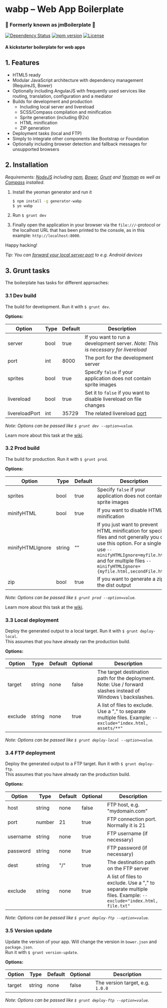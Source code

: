 # wabp – Web App Boilerplate

### :star2: Formerly known as jmBoilerplate :star2:

[![Dependency Status][dependency-status-image]][dependency-status]
[![npm version][npm-version-image]][npm-version]
[![License][license-image]][license]

#### A kickstarter boilerplate for web apps

## 1. Features

- HTML5 ready
- Modular JavaScript architecture with dependency management (RequireJS, Bower)
- Optionally including AngularJS with frequently used
  services like routing, translation, configuration and a mediator
- Builds for development and production
  - Including local server and livereload
  - SCSS/Compass compilation and minification
  - Sprite generation (including @2x)
  - HTML minification
  - ZIP generation
- Deployment tasks (local and FTP)
- Simply to integrate other components like Bootstrap or Foundation
- Optionally including browser detection and fallback messages
  for unsupported browsers

## 2. Installation

_Requirements: [NodeJS][nodejs] including [npm][npm], [Bower][bower],
[Grunt][grunt] and [Yeoman][yeoman] as well as [Compass][compass] installed._

1. Install the yeoman generator and run it

    ```bash
    $ npm install -g generator-wabp
    $ yo wabp
    ```

2. Run ``$ grunt dev``
3. Finally open the application in your browser via
  the `file:///`-protocol or the localhost URL that has been printed to the
  console, as in this example: `http://localhost:8000`.

Happy hacking!

_Tip: You can [forward your local server port][remote-debugging] to e.g. Android
devices_

## 3. Grunt tasks

The boilerplate has tasks for different approaches:

### 3.1 Dev build
The build for development. Run it with `$ grunt dev`.

**Options:**

| Option         | Type | Default | Description                                                                       |
|----------------|------|---------|-----------------------------------------------------------------------------------|
| server         | bool | true    | If you want to run a development server. _Note: This is necessary for livereload_ |
| port           | int  | 8000    | The port for the development server                                               |
| sprites        | bool | true    | Specify `false` if your application does not contain sprite images                |
| livereload     | bool | true    | Set it to `false` if you want to disable livereload on file changes               |
| livereloadPort | int  | 35729   | The related livereload [port](livereload-port)                                    |

_Note: Options can be passed like `$ grunt dev --option=value`._

Learn more about this task at the [wiki][wiki-dev-build].

### 3.2 Prod build

The build for production. Run it with `$ grunt prod`.

**Options:**

| Option           | Type   | Default | Description                                                                                                                                                                                                                                  |
|------------------|--------|---------|----------------------------------------------------------------------------------------------------------------------------------------------------------------------------------------------------------------------------------------------|
| sprites          | bool   | true    | Specify `false` if your application does not contain sprite images                                                                                                                                                                           |
| minifyHTML       | bool   | true    | If you want to disable HTML minification                                                                                                                                                                                                     |
| minifyHTMLIgnore | string | ""      | If you just want to prevent HTML minification for specific files and not generally you can use this option. For a single file use `--minifyHTMLIgnore=myfile.html` and for multiple files `--minifyHTMLIgnore={myfile.html,secondFile.html}` |
| zip              | bool   | true    | If you want to generate a zip of the dist output                                                                                                                                                                                             |

_Note: Options can be passed like `$ grunt prod --option=value`._

Learn more about this task at the [wiki][wiki-prod-build].

### 3.3 Local deployment

Deploy the generated output to a local target. Run it with `$ grunt deploy-local`.  
This assumes that you have already ran the production build.

**Options:**

| Option  | Type   | Default | Optional | Description                                                                                                    |
|---------|--------|---------|----------|----------------------------------------------------------------------------------------------------------------|
| target  | string | none    | false    | The target destination path for the deployment. Note: Use / forward slashes instead of Windows \ backslashes.  |
| exclude | string | none    | true     | A list of files to exclude. Use a "," to separate multiple files. Example: `--exclude="index.html, assets/**"` |

_Note: Options can be passed like `$ grunt deploy-local --option=value`._

### 3.4 FTP deployment

Deploy the generated output to a FTP target. Run it with `$ grunt deploy-ftp`.  
This assumes that you have already ran the production build.

**Options:**

| Option   | Type   | Default | Optional | Description                                                                                                    |
|----------|--------|---------|----------|----------------------------------------------------------------------------------------------------------------|
| host     | string | none    | false    | FTP host, e.g. "mydomain.com"                                                                                  |
| port     | number | 21      | true     | FTP connection port. Normally it is 21                                                                         |
| username | string | none    | true     | FTP username (if necessary)                                                                                    |
| password | string | none    | true     | FTP password (if necessary)                                                                                    |
| dest     | string | "/"     | true     | The destination path on the FTP server                                                                         |
| exclude  | string | none    | true     | A list of files to exclude. Use a "," to separate multiple files. Example: `--exclude="index.html, file.txt"`  |

_Note: Options can be passed like `$ grunt deploy-ftp --option=value`._

### 3.5 Version update

Update the version of your app. Will change the version in `bower.json` and `package.json`.  
Run it with `$ grunt version-update`.

**Options:**

| Option | Type   | Default | Optional | Description                      |
|--------|--------|---------|----------|----------------------------------|
| target | string | none    | false    | The version target, e.g. `1.0.0` |

_Note: Options can be passed like `$ grunt deploy-ftp --option=value`._


[dependency-status-image]: https://www.versioneye.com/user/projects/55f92f283ed89400170006fb/badge.svg?style=flat
[npm-version-image]: https://img.shields.io/npm/v/generator-wabp.svg?style=flat-square
[license-image]: https://img.shields.io/badge/license-MIT-blue.svg?style=flat-square

[dependency-status]: https://www.versioneye.com/user/projects/55f92f283ed89400170006fb
[npm-version]: https://www.npmjs.com/package/generator-wabp
[license]: https://raw.githubusercontent.com/julmot/wabp/master/LICENSE

[nodejs]: https://nodejs.org/
[bower]: http://bower.io/#install-bower
[grunt]: http://gruntjs.com/
[compass]: http://compass-style.org/install/
[yeoman]: http://yeoman.io
[npm]: https://www.npmjs.com/
[remote-debugging]: https://developer.chrome.com/devtools/docs/remote-debugging
[livereload-port]: https://github.com/gruntjs/grunt-contrib-watch#optionslivereload

[wiki-dev-build]: https://github.com/julmot/wabp/wiki/Dev-build
[wiki-prod-build]: https://github.com/julmot/wabp/wiki/Prod-build
